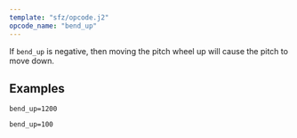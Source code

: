 ```yaml
---
template: "sfz/opcode.j2"
opcode_name: "bend_up"
---
```

If `bend_up` is negative,
then moving the pitch wheel up will cause the pitch to move down.

## Examples

```sfz
bend_up=1200

bend_up=100
```
